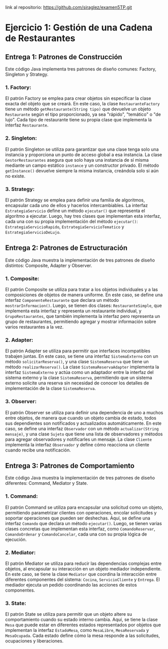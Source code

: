 link al repositorio: https://github.com/siraglez/examen5TP.git

# Ejercicio 1: Gestión de una Cadena de Restaurantes

## Entrega 1: Patrones de Construcción

Este código Java implementa tres patrones de diseño comunes: Factory, Singleton y Strategy.

### 1. Factory:

El patrón Factory se emplea para crear objetos sin especificar la clase exacta del objeto que se creará. En este caso, la clase `RestauranteFactory` tiene un método `getRestaurante(String tipo)` que devuelve un objeto `Restaurante` según el tipo proporcionado, ya sea "rápido", "temático" o "de lujo". Cada tipo de restaurante tiene su propia clase que implementa la interfaz `Restaurante`.

### 2. Singleton:

El patrón Singleton se utiliza para garantizar que una clase tenga solo una instancia y proporciona un punto de acceso global a esa instancia. La clase `GestorRestaurantes` asegura que solo haya una instancia de sí misma mediante un campo estático `instance` y un constructor privado. El método `getInstance()` devuelve siempre la misma instancia, creándola solo si aún no existe.

### 3. Strategy:

El patrón Strategy se emplea para definir una familia de algoritmos, encapsular cada uno de ellos y hacerlos intercambiables. La interfaz `EstrategiaServicio` define un método `ejecutar()` que representa el algoritmo a ejecutar. Luego, hay tres clases que implementan esta interfaz, cada una con su propia implementación del método `ejecutar()`: `EstrategiaServicioRapido`, `EstrategiaServicioTematico` y `EstrategiaServicioDeLujo`.


## Entrega 2: Patrones de Estructuración

Este código Java muestra la implementación de tres patrones de diseño distintos: Composite, Adapter y Observer.

### 1. Composite:

El patrón Composite se utiliza para tratar a los objetos individuales y a las composiciones de objetos de manera uniforme. En este caso, se define una interfaz `ComponenteRestaurante` que declara un método `mostrarInformacion()`. Luego, se tienen dos clases: `RestauranteSimple`, que implementa esta interfaz y representa un restaurante individual, y `GrupoRestaurantes`, que también implementa la interfaz pero representa un grupo de restaurantes, permitiendo agregar y mostrar información sobre varios restaurantes a la vez.

### 2. Adapter:

El patrón Adapter se utiliza para permitir que interfaces incompatibles trabajen juntas. En este caso, se tiene una interfaz `SistemaExterno` con un método `solicitarReserva()`, y una clase `SistemaReserva` que tiene un método `realizarReserva()`. La clase `SistemaReservaAdapter` implementa la interfaz `SistemaExterno` y actúa como un adaptador entre la interfaz del sistema externo y la clase `SistemaReserva`, permitiendo que un sistema externo solicite una reserva sin necesidad de conocer los detalles de implementación de la clase `SistemaReserva`.

### 3. Observer:

El patrón Observer se utiliza para definir una dependencia de uno a muchos entre objetos, de manera que cuando un objeto cambia de estado, todos sus dependientes son notificados y actualizados automáticamente. En este caso, se define una interfaz `Observador` con un método `actualizar(String mensaje)`, y una clase `Sujeto` que tiene una lista de observadores y métodos para agregar observadores y notificarles un mensaje. La clase `Cliente` implementa la interfaz `Observador` y define cómo reacciona un cliente cuando recibe una notificación.


## Entrega 3: Patrones de Comportamiento

Este código Java muestra la implementación de tres patrones de diseño diferentes: Command, Mediator y State.

### 1. Command:

El patrón Command se utiliza para encapsular una solicitud como un objeto, permitiendo parametrizar clientes con operaciones, encolar solicitudes y soportar operaciones que pueden ser deshechas. Aquí, se define una interfaz `Comando` que declara un método `ejecutar()`. Luego, se tienen varias clases concretas que implementan esta interfaz, como `ComandoReservar`, `ComandoOrdenar` y `ComandoCancelar`, cada una con su propia lógica de ejecución.

### 2. Mediator:

El patrón Mediator se utiliza para reducir las dependencias complejas entre objetos, al encapsular su interacción en un objeto mediador independiente. En este caso, se tiene la clase `Mediator` que coordina la interacción entre diferentes componentes del sistema: `Cocina`, `ServicioCliente` y `Entrega`. El mediador ejecuta un pedido coordinando las acciones de estos componentes.

### 3. State:

El patrón State se utiliza para permitir que un objeto altere su comportamiento cuando su estado interno cambia. Aquí, se tiene la clase `Mesa` que puede estar en diferentes estados representados por objetos que implementan la interfaz `EstadoMesa`, como `MesaLibre`, `MesaReservada` y `MesaOcupada`. Cada estado define cómo la mesa responde a las solicitudes, ocupaciones y liberaciones.
